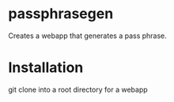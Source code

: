 passphrasegen
=============
Creates a webapp that generates a pass phrase.

Installation
============
git clone <projectname> into a root directory for a webapp
